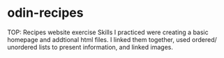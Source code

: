 # odin-recipes
TOP: Recipes website exercise
Skills I practiced were creating a basic homepage and addtional html files.
I linked them together, used ordered/ unordered lists to present information, and linked images.  